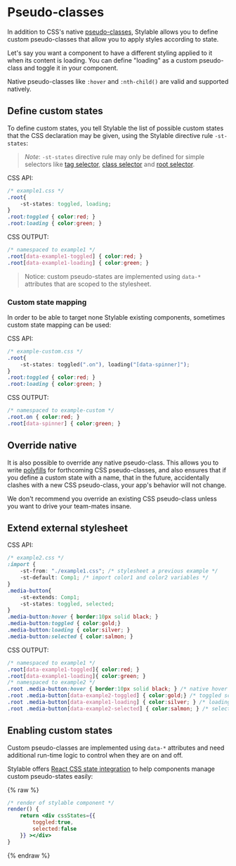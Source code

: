 # Pseudo-classes

In addition to CSS's native [pseudo-classes](https://developer.mozilla.org/en/docs/Web/CSS/Pseudo-classes), Stylable allows you to define custom pseudo-classes that allow you to apply styles according to state.

Let's say you want a component to have a different styling applied to it when its content is loading. You can define "loading" as a custom pseudo-class and toggle it in your component.

Native pseudo-classes like `:hover` and `:nth-child()` are valid and supported natively.

## Define custom states

To define custom states, you tell Stylable the list of possible custom states that the CSS declaration may be given, using the Stylable directive rule `-st-states`:

> *Note*: `-st-states` directive rule may only be defined for simple selectors like [tag selector](./tag-selectors.md), [class selector](./class-selectors.md) and [root selector](./root.md).

CSS API:
```css
/* example1.css */
.root{
    -st-states: toggled, loading;
}
.root:toggled { color:red; }
.root:loading { color:green; }
```

CSS OUTPUT:
```css
/* namespaced to example1 */
.root[data-example1-toggled] { color:red; }
.root[data-example1-loading] { color:green; }
```

> Notice: custom pseudo-states are implemented using `data-*` attributes that are scoped to the stylesheet.

### Custom state mapping

In order to be able to target none Stylable existing components, sometimes custom state mapping can be used: 

CSS API:
```css
/* example-custom.css */
.root{
    -st-states: toggled(".on"), loading("[data-spinner]");
}
.root:toggled { color:red; }
.root:loading { color:green; }
```

CSS OUTPUT:
```css
/* namespaced to example-custom */
.root.on { color:red; }
.root[data-spinner] { color:green; }
```

## Override native

It is also possible to override any native pseudo-class. This allows you to write [polyfills](https://remysharp.com/2010/10/08/what-is-a-polyfill) for forthcoming CSS pseudo-classes, and also ensures that if you define a custom state with a name, that in the future, accidentally clashes with a new CSS pseudo-class, your app's behavior will not change.

We don't recommend you override an existing CSS pseudo-class unless you want to drive your team-mates insane.

## Extend external stylesheet

CSS API:
```css
/* example2.css */
:import {
    -st-from: "./example1.css"; /* stylesheet a previous example */
    -st-default: Comp1; /* import color1 and color2 variables */
}
.media-button{
    -st-extends: Comp1;
    -st-states: toggled, selected;
}
.media-button:hover { border:10px solid black; }
.media-button:toggled { color:gold;}
.media-button:loading { color:silver; }
.media-button:selected { color:salmon; }
```

CSS OUTPUT:
```css
/* namespaced to example1 */
.root[data-example1-toggled]{ color:red; }
.root[data-example1-loading]{ color:green; }
/* namespaced to example2 */
.root .media-button:hover { border:10px solid black; } /* native hover - not declared by anyone */
.root .media-button[data-example2-toggled] { color:gold;} /* toggled scoped to example2 - last to declare */
.root .media-button[data-example1-loading] { color:silver; } /* loading scoped to example1 - only one to declare */
.root .media-button[data-example2-selected] { color:salmon; } /* selected scoped to example2 - only one to declare */
```

## Enabling custom states

Custom pseudo-classes are implemented using `data-*` attributes and need additional run-time logic to control when they are on and off.

Stylable offers [React CSS state integration](./react-integration.md) to help components manage custom pseudo-states easily:

{% raw %}

```jsx
/* render of stylable component */
render() {
    return <div cssStates={{
        toggled:true,
        selected:false
    }} ></div>
}
```

{% endraw %}
